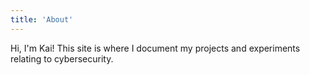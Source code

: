 ```yaml
---
title: 'About'
---
```

Hi, I'm Kai! This site is where I document my projects and experiments relating to cybersecurity.

